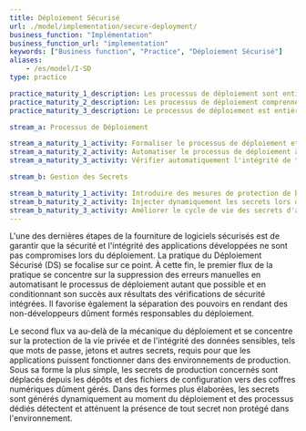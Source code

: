 ```yaml
---
title: Déploiement Sécurisé
url: ./model/implementation/secure-deployment/
business_function: "Implémentation"
business_function_url: "implementation"
keywords: ["Business function", "Practice", "Déploiement Sécurisé"]
aliases:
    - /es/model/I-SD
type: practice

practice_maturity_1_description: Les processus de déploiement sont entièrement documentés.
practice_maturity_2_description: Les processus de déploiement comprennent la vérification de sécurité des jalons.
practice_maturity_3_description: Le processus de déploiement est entièrement automatisé et intègre la vérification automatisée de tous les jalons essentiels.

stream_a: Processus de Déploiement

stream_a_maturity_1_activity: Formaliser le processus de déploiement et sécuriser les outils et les processus utilisés.
stream_a_maturity_2_activity: Automatiser le processus de déploiement à toutes les étapes et introduire des tests de vérification de la sécurité raisonnables.
stream_a_maturity_3_activity: Vérifier automatiquement l'intégrité de tous les logiciels déployés, indépendamment du fait qu'ils ont été développés en interne ou en externe.

stream_b: Gestion des Secrets

stream_b_maturity_1_activity: Introduire des mesures de protection de base pour limiter l'accès à vos secrets de production.
stream_b_maturity_2_activity: Injecter dynamiquement les secrets lors du processus de déploiement à partir de stockages durcis et auditer tout accès humain à ceux-ci.
stream_b_maturity_3_activity: Améliorer le cycle de vie des secrets d'application en les générant régulièrement et en en garantissant une utilisation appropriée.
---
```


L'une des dernières étapes de la fourniture de logiciels sécurisés est de garantir que la sécurité et l'intégrité des applications développées ne sont pas compromises lors du déploiement. La pratique du Déploiement Sécurisé (DS) se focalise sur ce point. À cette fin, le premier flux de la pratique se concentre sur la suppression des erreurs manuelles en automatisant le processus de déploiement autant que possible et en conditionnant son succès aux résultats des vérifications de sécurité intégrées. Il favorise également la séparation des pouvoirs en rendant des non-développeurs dûment formés responsables du déploiement.

Le second flux va au-delà de la mécanique du déploiement et se concentre sur la protection de la vie privée et de l'intégrité des données sensibles, tels que mots de passe, jetons et autres secrets, requis pour que les applications puissent fonctionner dans des environnements de production. Sous sa forme la plus simple, les secrets de production concernés sont déplacés depuis les dépôts et des fichiers de configuration vers des coffres numériques dûment gérés. Dans des formes plus élaborées, les secrets sont générés dynamiquement au moment du déploiement et des processus dédiés détectent et atténuent la présence de tout secret non protégé dans l'environnement.

